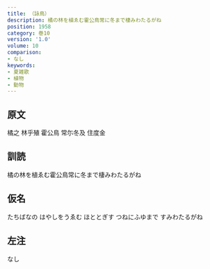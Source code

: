 ```yaml
---
title: （詠鳥）
description: 橘の林を植ゑむ霍公鳥常に冬まで棲みわたるがね
position: 1958
category: 巻10
version: '1.0'
volume: 10
comparison:
- なし
keywords:
- 夏雑歌
- 植物
- 動物
---
```


## 原文

橘之 林乎殖 霍公鳥 常尓冬及 住度金

## 訓読

橘の林を植ゑむ霍公鳥常に冬まで棲みわたるがね

## 仮名

たちばなの はやしをうゑむ ほととぎす つねにふゆまで すみわたるがね

## 左注

なし

